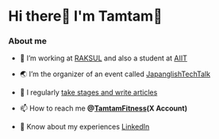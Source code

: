 <h1 align="left">Hi there👋 I'm Tamtam💪</h3>

<h3 align="left">About me</h3>

- 🔭 I’m working at [RAKSUL](https://corp.raksul.com/en/) and also a student at [AIIT](https://aiit.ac.jp/)

- 🌏 I’m the organizer of an event called [JapanglishTechTalk](https://japanglish.connpass.com/)

- 📝 I regularly [take stages and write articles](https://tamtam-blog-collection.vercel.app/)

- 📫 How to reach me **@[TamtamFitness](https://twitter.com/TamtamFitness)(X Account)**

- 📄 Know about my experiences [LinkedIn](https://www.linkedin.com/in/yusuke-tamura-1113221a0/)


